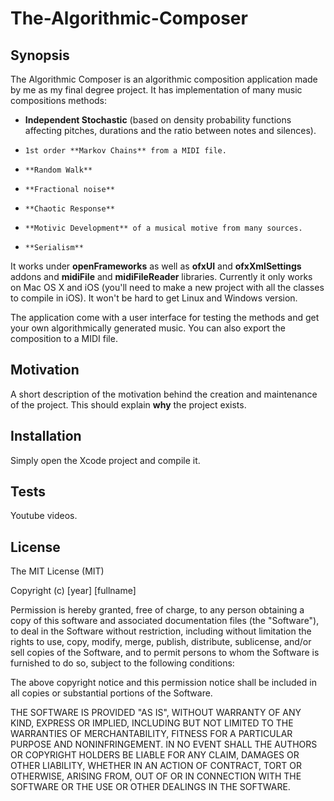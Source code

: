 The-Algorithmic-Composer
========================

## Synopsis


The Algorithmic Composer is an algorithmic composition application made by me as my final degree project. It has implementation of many music compositions methods:

-   **Independent Stochastic** (based on density probability functions affecting pitches, durations and the ratio between notes and silences).
-     1st order **Markov Chains** from a MIDI file.
-     **Random Walk**
-     **Fractional noise**
-     **Chaotic Response**
-     **Motivic Development** of a musical motive from many sources.
-     **Serialism**

It works under **openFrameworks** as well as **ofxUI** and **ofxXmlSettings** addons and **midiFile** and **midiFileReader** libraries. Currently it only works on Mac OS X and iOS (you'll need to make a new project with all the classes to compile in iOS). It won't be hard to get Linux and Windows version.

The application come with a user interface for testing the methods and get your own algorithmically generated music. You can also export the composition to a MIDI file.

## Motivation

A short description of the motivation behind the creation and maintenance of the project. This should explain **why** the project exists.

## Installation

Simply open the Xcode project and compile it. 

## Tests

Youtube videos.

## License

The MIT License (MIT)

Copyright (c) [year] [fullname]

Permission is hereby granted, free of charge, to any person obtaining a copy
of this software and associated documentation files (the "Software"), to deal
in the Software without restriction, including without limitation the rights
to use, copy, modify, merge, publish, distribute, sublicense, and/or sell
copies of the Software, and to permit persons to whom the Software is
furnished to do so, subject to the following conditions:

The above copyright notice and this permission notice shall be included in all
copies or substantial portions of the Software.

THE SOFTWARE IS PROVIDED "AS IS", WITHOUT WARRANTY OF ANY KIND, EXPRESS OR
IMPLIED, INCLUDING BUT NOT LIMITED TO THE WARRANTIES OF MERCHANTABILITY,
FITNESS FOR A PARTICULAR PURPOSE AND NONINFRINGEMENT. IN NO EVENT SHALL THE
AUTHORS OR COPYRIGHT HOLDERS BE LIABLE FOR ANY CLAIM, DAMAGES OR OTHER
LIABILITY, WHETHER IN AN ACTION OF CONTRACT, TORT OR OTHERWISE, ARISING FROM,
OUT OF OR IN CONNECTION WITH THE SOFTWARE OR THE USE OR OTHER DEALINGS IN THE
SOFTWARE.

